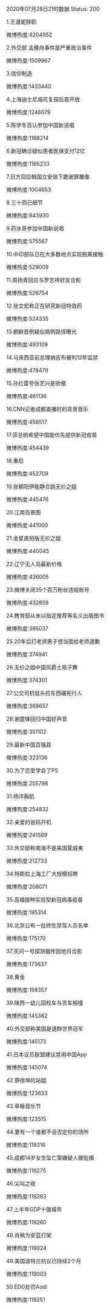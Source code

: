 2020年07月28日21时数据
Status: 200

1.王漫妮辞职

微博热度:4204952

2.外交部 孟晚舟事件是严重政治事件

微博热度:1509967

3.信仰制造

微博热度:1433440

4.上海迪士尼烟花复园后首开放

微博热度:1246079

5.陈学冬否认参加中国新说唱

微博热度:1168214

6.新冠确诊疑似患者医保支付12亿

微博热度:1165233

7.日方回应韩国立安倍下跪谢罪雕像

微博热度:1004653

8.三十而已细节

微博热度:843930

9.药水哥参加中国新说唱

微博热度:575567

10.中印部队已在大多数地点实现脱离接触

微博热度:529009

11.周扬青回应与罗志祥好友合影

微博热度:526754

12.张文宏称正在研究新冠特效药

微博热度:524335

13.朝鲜首例疑似病例路径曝光

微博热度:493109

14.马来西亚前总理纳吉布被判12年监禁

微博热度:478479

15.孙红雷夸张艺兴是骄傲

微博热度:461136

16.CNN记者成都直播时的背景音乐

微博热度:458517

17.菲总统希望中国能优先提供新冠疫苗

微博热度:454439

18.重启

微博热度:452709

19.张朝阳伊能静合跳无价之姐

微博热度:445476

20.江南百景图

微博热度:441000

21.金星直拍版无价之姐

微博热度:440045

22.辽宁无人岛最新价格

微博热度:436005

23.微博关闭35个百万粉丝违规账号

微博热度:432859

24.教育部从未以指定推荐等名义出版图书

微博热度:395037

25.20年后打老师男子想当面给老师道歉

微博热度:374941

26.无价之姐中国风爵士扇子舞

微博热度:374301

27.公交司机低头捡东西碾死行人

微博热度:369657

28.谢霆锋回归中国好声音

微博热度:351102

29.最新中国百强县

微博热度:323136

30.为了恋爱学会了PS

微博热度:255798

31.杨洋胸肌

微博热度:254832

32.亲爱的爸妈开机

微博热度:241589

33.外交部称南海不是美国夏威夷

微博热度:212733

34.特斯拉上海工厂大规模招聘

微博热度:208071

35.高福接种实验型新冠病毒疫苗

微博热度:195314

36.北京公布一批终生禁驾人员名单

微博热度:175170

37.天问一号探测器传回地月合影

微博热度:173637

38.黄金

微博热度:159357

39.陕西一幼儿园校车与货车相撞

微博热度:145362

40.外交部称美国是退群世界冠军

微博热度:145173

41.日本议员联盟建议禁用中国App

微博热度:145074

42.蔡徐坤的站姐

微博热度:123833

43.草莓音乐节

微博热度:123515

44.要有一个谁都不会否定你的场所

微博热度:119316

45.成都14岁女生坠亡案嫌疑人被批捕

微博热度:119275

46.尖叫之夜

微博热度:119263

47.上半年GDP十强城市

微博热度:119260

48.肖枫为安蓝打架

微博热度:119024

49.美国波特兰抗议已持续2个月

微博热度:119003

50.EDG处罚Aodi

微博热度:118251

